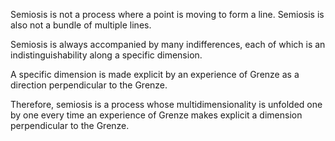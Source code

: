 Semiosis is not a process where a point is moving to form a line. Semiosis is also not a bundle of multiple lines.

Semiosis is always accompanied by many indifferences, each of which is an indistinguishability along a specific dimension.

A specific dimension is made explicit by an experience of Grenze as a direction perpendicular to the Grenze.

Therefore, semiosis is a process whose multidimensionality is unfolded one by one every time an experience of Grenze makes explicit a dimension perpendicular to the Grenze.
